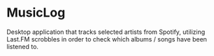 # MusicLog
Desktop application that tracks selected artists from Spotify, utilizing Last.FM scrobbles in order to check which albums / songs have been listened to.
